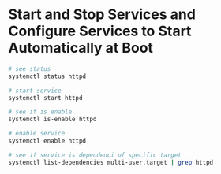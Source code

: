 # Start and Stop Services and Configure Services to Start Automatically at Boot

```sh
# see status
systemctl status httpd

# start service
systemctl start httpd

# see if is enable
systemctl is-enable httpd

# enable service
systemctl enable httpd

# see if service is dependenci of specific target
systemctl list-dependencies multi-user.target | grep httpd
```

